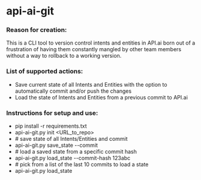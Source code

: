 # api-ai-git
### Reason for creation:
This is a CLI tool to version control intents and entities in API.ai born out of a frustration of having them constantly mangled by other team members without a way to rollback to a working version.

### List of supported actions:
* Save current state of all Intents and Entities with the option to automatically commit and/or push the changes
* Load the state of Intents and Entities from a previous commit to API.ai

### Instructions for setup and use:
* pip install -r requirements.txt
* api-ai-git.py init <URL_to_repo>
* \# save state of all Intents/Entities and commit
* api-ai-git.py save_state --commit
* \# load a saved state from a specific commit hash
* api-ai-git.py load_state --commit-hash 123abc
* \# pick from a list of the last 10 commits to load a state
* api-ai-git.py load_state

